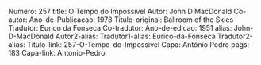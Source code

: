 Numero: 257
title: O Tempo do Impossível
Autor: John D MacDonald
Co-autor: 
Ano-de-Publicacao: 1978
Titulo-original: Ballroom of the Skies
Tradutor: Eurico da Fonseca
Co-tradutor: 
Ano-de-edicao: 1951
alias: John-D-MacDonald
Autor2-alias: 
Tradutor1-alias: Eurico-da-Fonseca
Tradutor2-alias: 
Titulo-link: 257-O-Tempo-do-Impossivel
Capa: António Pedro
pags: 183
Capa-link: Antonio-Pedro